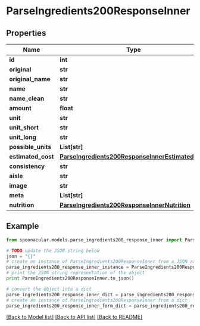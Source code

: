 # ParseIngredients200ResponseInner


## Properties

Name | Type | Description | Notes
------------ | ------------- | ------------- | -------------
**id** | **int** |  | 
**original** | **str** |  | 
**original_name** | **str** |  | 
**name** | **str** |  | 
**name_clean** | **str** |  | 
**amount** | **float** |  | 
**unit** | **str** |  | 
**unit_short** | **str** |  | 
**unit_long** | **str** |  | 
**possible_units** | **List[str]** |  | 
**estimated_cost** | [**ParseIngredients200ResponseInnerEstimatedCost**](ParseIngredients200ResponseInnerEstimatedCost.md) |  | 
**consistency** | **str** |  | 
**aisle** | **str** |  | 
**image** | **str** |  | 
**meta** | **List[str]** |  | 
**nutrition** | [**ParseIngredients200ResponseInnerNutrition**](ParseIngredients200ResponseInnerNutrition.md) |  | 

## Example

```python
from spoonacular.models.parse_ingredients200_response_inner import ParseIngredients200ResponseInner

# TODO update the JSON string below
json = "{}"
# create an instance of ParseIngredients200ResponseInner from a JSON string
parse_ingredients200_response_inner_instance = ParseIngredients200ResponseInner.from_json(json)
# print the JSON string representation of the object
print ParseIngredients200ResponseInner.to_json()

# convert the object into a dict
parse_ingredients200_response_inner_dict = parse_ingredients200_response_inner_instance.to_dict()
# create an instance of ParseIngredients200ResponseInner from a dict
parse_ingredients200_response_inner_form_dict = parse_ingredients200_response_inner.from_dict(parse_ingredients200_response_inner_dict)
```
[[Back to Model list]](../README.md#documentation-for-models) [[Back to API list]](../README.md#documentation-for-api-endpoints) [[Back to README]](../README.md)



